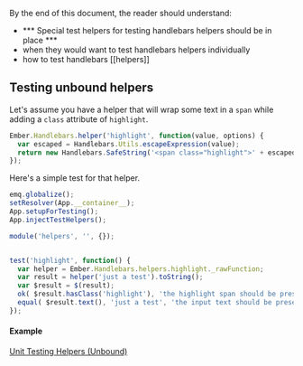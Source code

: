 By the end of this document, the reader should understand:

* *** Special test helpers for testing handlebars helpers should be in place ***
* when they would want to test handlebars helpers individually
* how to test handlebars [[helpers]]

## Testing unbound helpers

Let's assume you have a helper that will wrap some text in a `span`
while adding a `class` attribute of `highlight`.

```javascript
Ember.Handlebars.helper('highlight', function(value, options) {
  var escaped = Handlebars.Utils.escapeExpression(value);
  return new Handlebars.SafeString('<span class="highlight">' + escaped + '</span>');
});
```

Here's a simple test for that helper.

```javascript
emq.globalize();
setResolver(App.__container__);
App.setupForTesting();
App.injectTestHelpers();

module('helpers', '', {});


test('highlight', function() {
  var helper = Ember.Handlebars.helpers.highlight._rawFunction;
  var result = helper('just a test').toString();
  var $result = $(result);
  ok( $result.hasClass('highlight'), 'the highlight span should be present' );
  equal( $result.text(), 'just a test', 'the input text should be present' );
});
```

#### Example

<a class="jsbin-embed" href="http://jsbin.com/nubat/1/embed?js,output">Unit Testing Helpers (Unbound)</a><script src="http://static.jsbin.com/js/embed.js"></script>
